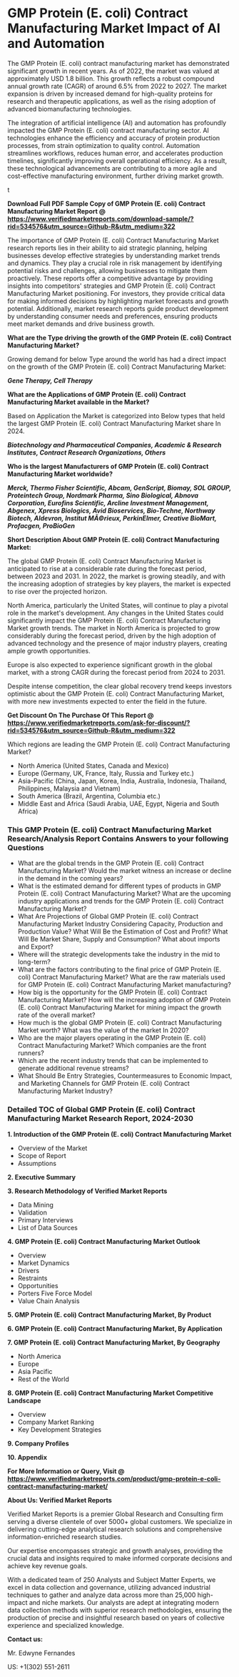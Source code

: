 <meta name="title" content="Global GMP Protein (E. coli) Contract Manufacturing Market Impact of AI and Automation"><meta name="description" content="The GMP Protein (E. coli) contract manufacturing market has demonstrated significant growth in recent years. As of 2022, the market was valued at approximately USD 1.8"><meta name="title" content="GMP Protein (E. coli) Contract Manufacturing Market Size, Share, Scope, Trends, Growth, Opportunities, Analysis, Forecast"><h1>GMP Protein (E. coli) Contract Manufacturing Market Impact of AI and Automation</h1><p>The GMP Protein (E. coli) contract manufacturing market has demonstrated significant growth in recent years. As of 2022, the market was valued at approximately USD 1.8 billion. This growth reflects a robust compound annual growth rate (CAGR) of around 6.5% from 2022 to 2027. The market expansion is driven by increased demand for high-quality proteins for research and therapeutic applications, as well as the rising adoption of advanced biomanufacturing technologies.</p><p>The integration of artificial intelligence (AI) and automation has profoundly impacted the GMP Protein (E. coli) contract manufacturing sector. AI technologies enhance the efficiency and accuracy of protein production processes, from strain optimization to quality control. Automation streamlines workflows, reduces human error, and accelerates production timelines, significantly improving overall operational efficiency. As a result, these technological advancements are contributing to a more agile and cost-effective manufacturing environment, further driving market growth.</p>t</p><p id="" class=""><strong>Download Full PDF Sample Copy of GMP Protein (E. coli) Contract Manufacturing Market Report @ <a href="https://www.verifiedmarketreports.com/download-sample/?rid=534576&utm_source=Github-R&utm_medium=322" target="_blank">https://www.verifiedmarketreports.com/download-sample/?rid=534576&utm_source=Github-R&utm_medium=322</a></strong></p><p>The importance of&nbsp;GMP Protein (E. coli) Contract Manufacturing Market research reports lies in their ability to aid strategic planning, helping businesses develop effective strategies by understanding market trends and dynamics. They play a crucial role in risk management by identifying potential risks and challenges, allowing businesses to mitigate them proactively. These reports offer a competitive advantage by providing insights into competitors' strategies and GMP Protein (E. coli) Contract Manufacturing Market positioning. For investors, they provide critical data for making informed decisions by highlighting market forecasts and growth potential. Additionally, market research reports guide product development by understanding consumer needs and preferences, ensuring products meet market demands and drive business growth.</p><p><strong>What are the&nbsp;Type driving the growth of the GMP Protein (E. coli) Contract Manufacturing Market?</strong></p><p id="" class="">Growing demand for below Type around the world has had a direct impact on the growth of the GMP Protein (E. coli) Contract Manufacturing Market:</p><em><strong>Gene Therapy, Cell Therapy</strong></em></p><strong>What are the&nbsp;Applications&nbsp;of GMP Protein (E. coli) Contract Manufacturing Market available in the Market?</strong></p><p id="" class="">Based on Application the Market is categorized into Below types that held the largest GMP Protein (E. coli) Contract Manufacturing Market share In 2024.</p><em><strong>Biotechnology and Pharmaceutical Companies, Academic & Research Institutes, Contract Research Organizations, Others</strong></em></p><strong>Who is the largest Manufacturers of GMP Protein (E. coli) Contract Manufacturing Market worldwide?</strong></p><p><em><strong>Merck, Thermo Fisher Scientific, Abcam, GenScript, Biomay, SOL GROUP, Proteintech Group, Nordmark Pharma, Sino Biological, Abnova Corporation, Eurofins Scientific, Arcline Investment Management, Abgenex, Xpress Biologics, Avid Bioservices, Bio-Techne, Northway Biotech, Aldevron, Institut MÃ©rieux, PerkinElmer, Creative BioMart, Profacgen, ProBioGen</strong></em></p><p id="" class=""><strong>Short Description About GMP Protein (E. coli) Contract Manufacturing Market:</strong></p><p>The global GMP Protein (E. coli) Contract Manufacturing Market is anticipated to rise at a considerable rate during the forecast period, between 2023 and 2031. In 2022, the market is growing steadily, and with the increasing adoption of strategies by key players, the market is expected to rise over the projected horizon.</p><p>North America, particularly the United States, will continue to play a pivotal role in the market's development. Any changes in the United States could significantly impact the GMP Protein (E. coli) Contract Manufacturing Market growth trends. The market in North America is projected to grow considerably during the forecast period, driven by the high adoption of advanced technology and the presence of major industry players, creating ample growth opportunities.</p><p>Europe is also expected to experience significant growth in the global market, with a strong CAGR during the forecast period from 2024 to 2031.</p><p>Despite intense competition, the clear global recovery trend keeps investors optimistic about the GMP Protein (E. coli) Contract Manufacturing Market, with more new investments expected to enter the field in the future.</p><p id="" class=""><strong>Get Discount On The Purchase Of This Report @ <a href="https://www.verifiedmarketreports.com/ask-for-discount/?rid=534576&utm_source=Github-R&utm_medium=322" target="_blank">https://www.verifiedmarketreports.com/ask-for-discount/?rid=534576&utm_source=Github-R&utm_medium=322</a></strong></p>Which regions are leading the GMP Protein (E. coli) Contract Manufacturing Market?</p><ul><li>North America (United States, Canada and Mexico)</li><li>Europe (Germany, UK, France, Italy, Russia and Turkey etc.)</li><li>Asia-Pacific (China, Japan, Korea, India, Australia, Indonesia, Thailand, Philippines, Malaysia and Vietnam)</li><li>South America (Brazil, Argentina, Columbia etc.)</li><li>Middle East and Africa (Saudi Arabia, UAE, Egypt, Nigeria and South Africa)</li></ul><h3 id="" class="">This GMP Protein (E. coli) Contract Manufacturing Market Research/Analysis Report Contains Answers to your following Questions</h3><ul><li>What are the global trends in the GMP Protein (E. coli) Contract Manufacturing Market? Would the market witness an increase or decline in the demand in the coming years?</li><li>What is the estimated demand for different types of products in GMP Protein (E. coli) Contract Manufacturing Market? What are the upcoming industry applications and trends for the GMP Protein (E. coli) Contract Manufacturing Market?</li><li>What Are Projections of Global GMP Protein (E. coli) Contract Manufacturing Market Industry Considering Capacity, Production and Production Value? What Will Be the Estimation of Cost and Profit? What Will Be Market Share, Supply and Consumption? What about imports and Export?</li><li>Where will the strategic developments take the industry in the mid to long-term?</li><li>What are the factors contributing to the final price of GMP Protein (E. coli) Contract Manufacturing Market? What are the raw materials used for GMP Protein (E. coli) Contract Manufacturing Market manufacturing?</li><li>How big is the opportunity for the GMP Protein (E. coli) Contract Manufacturing Market? How will the increasing adoption of GMP Protein (E. coli) Contract Manufacturing Market for mining impact the growth rate of the overall market?</li><li>How much is the global GMP Protein (E. coli) Contract Manufacturing Market worth? What was the value of the market In 2020?</li><li>Who are the major players operating in the GMP Protein (E. coli) Contract Manufacturing Market? Which companies are the front runners?</li><li>Which are the recent industry trends that can be implemented to generate additional revenue streams?</li><li>What Should Be Entry Strategies, Countermeasures to Economic Impact, and Marketing Channels for GMP Protein (E. coli) Contract Manufacturing Market Industry?</li></ul><h3 id="" class="">Detailed TOC of Global GMP Protein (E. coli) Contract Manufacturing Market Research Report, 2024-2030</h3><p id="" class=""><strong>1. Introduction of the GMP Protein (E. coli) Contract Manufacturing Market</strong></p><ul><li>Overview of the Market</li><li>Scope of Report</li><li>Assumptions</li></ul><p id="" class=""><strong>2. Executive Summary</strong></p><p id="" class=""><strong>3. Research Methodology of Verified Market Reports</strong></p><ul><li>Data Mining</li><li>Validation</li><li>Primary Interviews</li><li>List of Data Sources</li></ul><p id="" class=""><strong>4. GMP Protein (E. coli) Contract Manufacturing Market Outlook</strong></p><ul><li>Overview</li><li>Market Dynamics</li><li>Drivers</li><li>Restraints</li><li>Opportunities</li><li>Porters Five Force Model</li><li>Value Chain Analysis</li></ul><p id="" class=""><strong>5. GMP Protein (E. coli) Contract Manufacturing Market, By Product</strong></p><p id="" class=""><strong>6. GMP Protein (E. coli) Contract Manufacturing Market, By Application</strong></p><p id="" class=""><strong>7. GMP Protein (E. coli) Contract Manufacturing Market, By Geography</strong></p><ul><li>North America</li><li>Europe</li><li>Asia Pacific</li><li>Rest of the World</li></ul><p id="" class=""><strong>8. GMP Protein (E. coli) Contract Manufacturing Market Competitive Landscape</strong></p><ul><li>Overview</li><li>Company Market Ranking</li><li>Key Development Strategies</li></ul><p id="" class=""><strong>9. Company Profiles</strong></p><p id="" class=""><strong>10. Appendix</strong></p><p id="" class=""><strong>For More Information or Query, Visit @ <a href="https://www.verifiedmarketreports.com/product/gmp-protein-e-coli-contract-manufacturing-market/" target="_blank">https://www.verifiedmarketreports.com/product/gmp-protein-e-coli-contract-manufacturing-market/</a></strong></p><p id="" class=""><strong>About Us: Verified Market Reports</strong></p><p id="" class="">Verified Market Reports is a premier Global Research and Consulting firm serving a diverse clientele of over 5000+ global customers. We specialize in delivering cutting-edge analytical research solutions and comprehensive information-enriched research studies.</p><p id="" class="">Our expertise encompasses strategic and growth analyses, providing the crucial data and insights required to make informed corporate decisions and achieve key revenue goals.</p><p id="" class="">With a dedicated team of 250 Analysts and Subject Matter Experts, we excel in data collection and governance, utilizing advanced industrial techniques to gather and analyze data across more than 25,000 high-impact and niche markets. Our analysts are adept at integrating modern data collection methods with superior research methodologies, ensuring the production of precise and insightful research based on years of collective experience and specialized knowledge.</p><p id="" class=""><strong>Contact us:</strong></p><p id="" class="">Mr. Edwyne Fernandes</p><p id="" class="">US: +1(302) 551-2611</p>